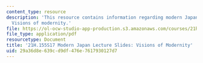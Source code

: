 ```yaml
---
content_type: resource
description: 'This resource contains information regarding modern Japan lecture slides:
  Visions of modernity.'
file: https://ol-ocw-studio-app-production.s3.amazonaws.com/courses/21h-155-modern-japan-1868-to-present-spring-2017/29a36d8e639cd9df476e7617930127d7_MIT21H_155S17_Modernity.pdf
file_type: application/pdf
resourcetype: Document
title: '21H.155S17 Modern Japan Lecture Slides: Visions of Modernity'
uid: 29a36d8e-639c-d9df-476e-7617930127d7
---
```


